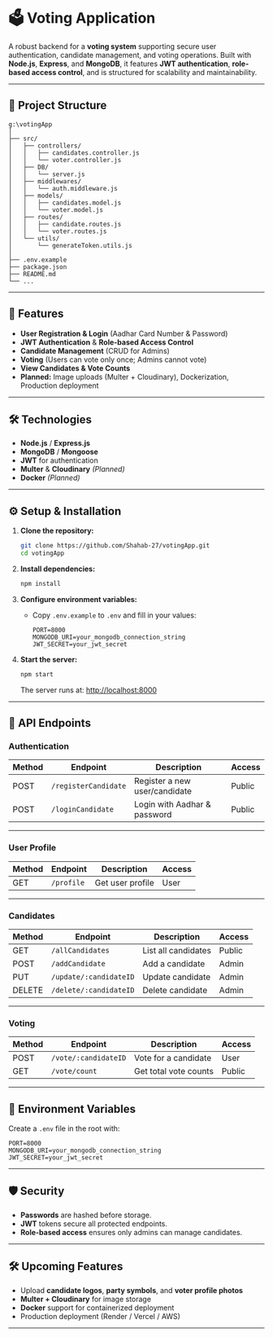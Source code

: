 # 🗳️ Voting Application

A robust backend for a **voting system** supporting secure user authentication, candidate management, and voting operations. Built with **Node.js**, **Express**, and **MongoDB**, it features **JWT authentication**, **role-based access control**, and is structured for scalability and maintainability.

---

## 📁 Project Structure

```
g:\votingApp
│
├── src/
│   ├── controllers/
│   │   ├── candidates.controller.js
│   │   └── voter.controller.js
│   ├── DB/
│   │   └── server.js
│   ├── middlewares/
│   │   └── auth.middleware.js
│   ├── models/
│   │   ├── candidates.model.js
│   │   └── voter.model.js
│   ├── routes/
│   │   ├── candidate.routes.js
│   │   └── voter.routes.js
│   └── utils/
│       └── generateToken.utils.js
│
├── .env.example
├── package.json
├── README.md
└── ...
```

---

## 🚀 Features

- **User Registration & Login** (Aadhar Card Number & Password)
- **JWT Authentication** & **Role-based Access Control**
- **Candidate Management** (CRUD for Admins)
- **Voting** (Users can vote only once; Admins cannot vote)
- **View Candidates & Vote Counts**
- **Planned:** Image uploads (Multer + Cloudinary), Dockerization, Production deployment

---

## 🛠️ Technologies

- **Node.js** / **Express.js**
- **MongoDB** / **Mongoose**
- **JWT** for authentication
- **Multer** & **Cloudinary** *(Planned)*
- **Docker** *(Planned)*

---

## ⚙️ Setup & Installation

1. **Clone the repository:**
   ```sh
   git clone https://github.com/Shahab-27/votingApp.git
   cd votingApp
   ```

2. **Install dependencies:**
   ```sh
   npm install
   ```

3. **Configure environment variables:**
   - Copy `.env.example` to `.env` and fill in your values:
     ```
     PORT=8000
     MONGODB_URI=your_mongodb_connection_string
     JWT_SECRET=your_jwt_secret
     ```

4. **Start the server:**
   ```sh
   npm start
   ```
   The server runs at: [http://localhost:8000](http://localhost:8000)

---

## 🔑 API Endpoints

### Authentication

| Method | Endpoint             | Description                   | Access  |
|--------|----------------------|-------------------------------|---------|
| POST   | `/registerCandidate` | Register a new user/candidate | Public  |
| POST   | `/loginCandidate`    | Login with Aadhar & password  | Public  |

---

### User Profile

| Method | Endpoint    | Description      | Access |
|--------|-------------|------------------|--------|
| GET    | `/profile`  | Get user profile | User   |

---

### Candidates

| Method | Endpoint              | Description             | Access |
|--------|-----------------------|-------------------------|--------|
| GET    | `/allCandidates`      | List all candidates     | Public |
| POST   | `/addCandidate`       | Add a candidate         | Admin  |
| PUT    | `/update/:candidateID`| Update candidate        | Admin  |
| DELETE | `/delete/:candidateID`| Delete candidate        | Admin  |

---

### Voting

| Method | Endpoint                | Description            | Access |
|--------|-------------------------|------------------------|--------|
| POST   | `/vote/:candidateID`    | Vote for a candidate   | User   |
| GET    | `/vote/count`           | Get total vote counts  | Public |

---

## 🧩 Environment Variables

Create a `.env` file in the root with:

```
PORT=8000
MONGODB_URI=your_mongodb_connection_string
JWT_SECRET=your_jwt_secret
```

---

## 🛡️ Security

- **Passwords** are hashed before storage.
- **JWT** tokens secure all protected endpoints.
- **Role-based access** ensures only admins can manage candidates.

---

## 🛠️ Upcoming Features

- Upload **candidate logos**, **party symbols**, and **voter profile photos**
- **Multer + Cloudinary** for image storage
- **Docker** support for containerized deployment
- Production deployment (Render / Vercel / AWS)

---